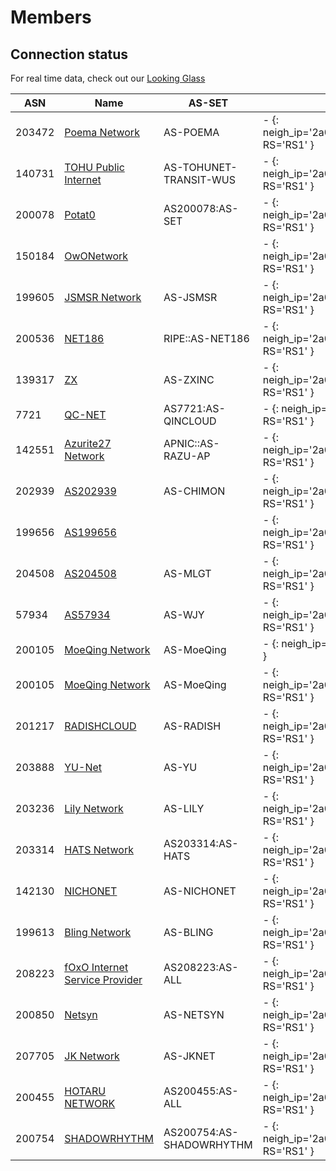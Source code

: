 # Members

## Connection status

For real time data, check out our [Looking Glass](https://lg-moeix.moeqing.com:8443/)

| ASN | Name | AS-SET | RS1 | RS2 | RS3 |
|-----|-----|-----|-----|-----|-----|
| 203472 | [Poema Network](https://bgp.tools/as/203472) | AS-POEMA | - {: neigh_ip='2a0a:280:f000:3:0:20:3472:0' RS='RS1' } | - {: neigh_ip='2a0a:280:f000:3:0:20:3472:0' RS='RS2' } | - {: neigh_ip='2a0a:280:f000:3:0:20:3472:0' RS='RS3' } |
| 140731 | [TOHU Public Internet](https://bgp.tools/as/140731) | AS-TOHUNET-TRANSIT-WUS | - {: neigh_ip='2a0a:280:f000:3:0:14:731:0' RS='RS1' } | - {: neigh_ip='2a0a:280:f000:3:0:14:731:0' RS='RS2' } | - {: neigh_ip='2a0a:280:f000:3:0:14:731:0' RS='RS3' } |
| 200078 | [Potat0](https://bgp.tools/as/200078) | AS200078:AS-SET | - {: neigh_ip='2a0a:280:f000:3:0:20:78:0' RS='RS1' } | - {: neigh_ip='2a0a:280:f000:3:0:20:78:0' RS='RS2' } | - {: neigh_ip='2a0a:280:f000:3:0:20:78:0' RS='RS3' } |
| 150184 | [OwONetwork](https://bgp.tools/as/150184) |  | - {: neigh_ip='2a0a:280:f000:3:0:15:184:0' RS='RS1' } | - {: neigh_ip='2a0a:280:f000:3:0:15:184:0' RS='RS2' } | - {: neigh_ip='2a0a:280:f000:3:0:15:184:0' RS='RS3' } |
| 199605 | [JSMSR Network](https://bgp.tools/as/199605) | AS-JSMSR | - {: neigh_ip='2a0a:280:f000:3:0:19:9605:0' RS='RS1' } | - {: neigh_ip='2a0a:280:f000:3:0:19:9605:0' RS='RS2' } | - {: neigh_ip='2a0a:280:f000:3:0:19:9605:0' RS='RS3' } |
| 200536 | [NET186](https://bgp.tools/as/200536) | RIPE::AS-NET186 | - {: neigh_ip='2a0a:280:f000:3:0:20:536:0' RS='RS1' } | - {: neigh_ip='2a0a:280:f000:3:0:20:536:0' RS='RS2' } | - {: neigh_ip='2a0a:280:f000:3:0:20:536:0' RS='RS3' } |
| 139317 | [ZX](https://bgp.tools/as/139317) | AS-ZXINC | - {: neigh_ip='2a0a:280:f000:3:0:13:9317:0' RS='RS1' } | - {: neigh_ip='2a0a:280:f000:3:0:13:9317:0' RS='RS2' } | - {: neigh_ip='2a0a:280:f000:3:0:13:9317:0' RS='RS3' } |
| 7721 | [QC-NET](https://bgp.tools/as/7721) | AS7721:AS-QINCLOUD | - {: neigh_ip='2a0a:280:f000:3::7721:0' RS='RS1' } | - {: neigh_ip='2a0a:280:f000:3::7721:0' RS='RS2' } | - {: neigh_ip='2a0a:280:f000:3::7721:0' RS='RS3' } |
| 142551 | [Azurite27 Network](https://bgp.tools/as/142551) | APNIC::AS-RAZU-AP | - {: neigh_ip='2a0a:280:f000:3:0:14:2551:0' RS='RS1' } | - {: neigh_ip='2a0a:280:f000:3:0:14:2551:0' RS='RS2' } | - {: neigh_ip='2a0a:280:f000:3:0:14:2551:0' RS='RS3' } |
| 202939 | [AS202939](https://bgp.tools/as/202939) | AS-CHIMON | - {: neigh_ip='2a0a:280:f000:3:0:20:2939:0' RS='RS1' } | - {: neigh_ip='2a0a:280:f000:3:0:20:2939:0' RS='RS2' } | - {: neigh_ip='2a0a:280:f000:3:0:20:2939:0' RS='RS3' } |
| 199656 | [AS199656](https://bgp.tools/as/199656) |  | - {: neigh_ip='2a0a:280:f000:3:0:19:9656:0' RS='RS1' } | - {: neigh_ip='2a0a:280:f000:3:0:19:9656:0' RS='RS2' } | - {: neigh_ip='2a0a:280:f000:3:0:19:9656:0' RS='RS3' } |
| 204508 | [AS204508](https://bgp.tools/as/204508) | AS-MLGT | - {: neigh_ip='2a0a:280:f000:3:0:20:4508:0' RS='RS1' } | - {: neigh_ip='2a0a:280:f000:3:0:20:4508:0' RS='RS2' } | - {: neigh_ip='2a0a:280:f000:3:0:20:4508:0' RS='RS3' } |
| 57934 | [AS57934](https://bgp.tools/as/57934) | AS-WJY | - {: neigh_ip='2a0a:280:f000:3:0:5:7934:0' RS='RS1' } | - {: neigh_ip='2a0a:280:f000:3:0:5:7934:0' RS='RS2' } | - {: neigh_ip='2a0a:280:f000:3:0:5:7934:0' RS='RS3' } |
| 200105 | [MoeQing Network](https://bgp.tools/as/200105) | AS-MoeQing | - {: neigh_ip='23.146.72.197' RS='RS1' } | - {: neigh_ip='23.146.72.197' RS='RS2' } | - {: neigh_ip='23.146.72.197' RS='RS3' } |
| 200105 | [MoeQing Network](https://bgp.tools/as/200105) | AS-MoeQing | - {: neigh_ip='2a0a:280:f000:3:0:20:105:0' RS='RS1' } | - {: neigh_ip='2a0a:280:f000:3:0:20:105:0' RS='RS2' } | - {: neigh_ip='2a0a:280:f000:3:0:20:105:0' RS='RS3' } |
| 201217 | [RADISHCLOUD](https://bgp.tools/as/201217) | AS-RADISH | - {: neigh_ip='2a0a:280:f000:3:0:20:1217:0' RS='RS1' } | - {: neigh_ip='2a0a:280:f000:3:0:20:1217:0' RS='RS2' } | - {: neigh_ip='2a0a:280:f000:3:0:20:1217:0' RS='RS3' } |
| 203888 | [YU-Net](https://bgp.tools/as/203888) | AS-YU | - {: neigh_ip='2a0a:280:f000:3:0:20:3888:0' RS='RS1' } | - {: neigh_ip='2a0a:280:f000:3:0:20:3888:0' RS='RS2' } | - {: neigh_ip='2a0a:280:f000:3:0:20:3888:0' RS='RS3' } |
| 203236 | [Lily Network](https://bgp.tools/as/203236) | AS-LILY | - {: neigh_ip='2a0a:280:f000:3:0:20:3236:0' RS='RS1' } | - {: neigh_ip='2a0a:280:f000:3:0:20:3236:0' RS='RS2' } | - {: neigh_ip='2a0a:280:f000:3:0:20:3236:0' RS='RS3' } |
| 203314 | [HATS Network](https://bgp.tools/as/203314) | AS203314:AS-HATS | - {: neigh_ip='2a0a:280:f000:3:0:20:3314:0' RS='RS1' } | - {: neigh_ip='2a0a:280:f000:3:0:20:3314:0' RS='RS2' } | - {: neigh_ip='2a0a:280:f000:3:0:20:3314:0' RS='RS3' } |
| 142130 | [NICHONET](https://bgp.tools/as/142130) | AS-NICHONET | - {: neigh_ip='2a0a:280:f000:3:0:14:2130:0' RS='RS1' } | - {: neigh_ip='2a0a:280:f000:3:0:14:2130:0' RS='RS2' } | - {: neigh_ip='2a0a:280:f000:3:0:14:2130:0' RS='RS3' } |
| 199613 | [Bling Network](https://bgp.tools/as/199613) | AS-BLING | - {: neigh_ip='2a0a:280:f000:3:0:19:9613:0' RS='RS1' } | - {: neigh_ip='2a0a:280:f000:3:0:19:9613:0' RS='RS2' } | - {: neigh_ip='2a0a:280:f000:3:0:19:9613:0' RS='RS3' } |
| 208223 | [fOxO Internet Service Provider](https://bgp.tools/as/208223) | AS208223:AS-ALL | - {: neigh_ip='2a0a:280:f000:3:0:20:8223:0' RS='RS1' } | - {: neigh_ip='2a0a:280:f000:3:0:20:8223:0' RS='RS2' } | - {: neigh_ip='2a0a:280:f000:3:0:20:8223:0' RS='RS3' } |
| 200850 | [Netsyn](https://bgp.tools/as/200850) | AS-NETSYN | - {: neigh_ip='2a0a:280:f000:3:0:20:850:0' RS='RS1' } | - {: neigh_ip='2a0a:280:f000:3:0:20:850:0' RS='RS2' } | - {: neigh_ip='2a0a:280:f000:3:0:20:850:0' RS='RS3' } |
| 207705 | [JK Network](https://bgp.tools/as/207705) | AS-JKNET | - {: neigh_ip='2a0a:280:f000:3:0:20:7705:0' RS='RS1' } | - {: neigh_ip='2a0a:280:f000:3:0:20:7705:0' RS='RS2' } | - {: neigh_ip='2a0a:280:f000:3:0:20:7705:0' RS='RS3' } |
| 200455 | [HOTARU NETWORK](https://bgp.tools/as/200455) | AS200455:AS-ALL | - {: neigh_ip='2a0a:280:f000:3:0:20:455:0' RS='RS1' } | - {: neigh_ip='2a0a:280:f000:3:0:20:455:0' RS='RS2' } | - {: neigh_ip='2a0a:280:f000:3:0:20:455:0' RS='RS3' } |
| 200754 | [SHADOWRHYTHM](https://bgp.tools/as/200754) | AS200754:AS-SHADOWRHYTHM | - {: neigh_ip='2a0a:280:f000:3:0:20:754:0' RS='RS1' } | - {: neigh_ip='2a0a:280:f000:3:0:20:754:0' RS='RS2' } | - {: neigh_ip='2a0a:280:f000:3:0:20:754:0' RS='RS3' } |

<script>
let rs_list = ["RS1:2a0a:280:f000:3::1","RS2:2a0a:280:f000:3::2","RS3:2a0a:280:f000:3::3"];
let lg_baseurl = "https://lg-moeix.moeqing.com:8443/";
let lg_json_api = "https://lgapi-moeix.moeqing.com:8443/bird?RS=";

function get_state_url(num,name,type,proxy_url,baseurl){
    if (num === 0){
        type = "detail";
    }
    return `${baseurl}/${type}/${proxy_url}/${name}`;
}
async function render_mamber_list(rs_info){
    let rs_parts = rs_info.split(':');
    let [rs_name, proxy_url] = [rs_parts[0], rs_parts.slice(1).join(':')];
    let ixlg_api_resilt = await fetch(lg_json_api + rs_name);
    let clients = await ixlg_api_resilt.json();
    for (client of clients){
        let table_block = document.querySelectorAll(`[rs="${rs_name}"][neigh_ip="${client.addr.remote}"]` )[0]
        if ( table_block === undefined){ 
            console.log(`[rs="${rs_name}"][neigh_ip="${client.addr.remote}"]`);
            continue;
        };
        if ( client.state !== "Established" ){
            table_block.innerHTML = "-".link(get_state_url(0,client.name,"detail",proxy_url,lg_baseurl))
            continue;
        };
        let num_i = client.route.ipv4.imported + client.route.ipv6.imported;
        let num_f = client.route.ipv4.filtered + client.route.ipv6.filtered;
        table_block.innerHTML = num_i.toString().link(get_state_url(num_i,client.name,"route_from_protocol_all",proxy_url,lg_baseurl)) + "," + 
        num_f.toString().link(get_state_url(num_f,client.name,"route_filtered_from_protocol_all",proxy_url,lg_baseurl));
    };
};
for( rs_info of rs_list){
    render_mamber_list(rs_info);
}
window.setInterval(function(){
    for( rs_info of rs_list){
        render_mamber_list(rs_info);
    }
}, 5000);
</script>
